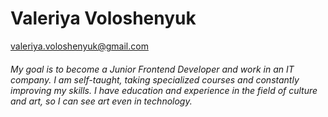  # Valeriya Voloshenyuk
 valeriya.voloshenyuk@gmail.com

###### My goal is to become a Junior Frontend Developer and work in an IT company. I am self-taught, taking specialized courses and constantly improving my skills. I have education and experience in the field of culture and art, so I can see art even in technology.
 
